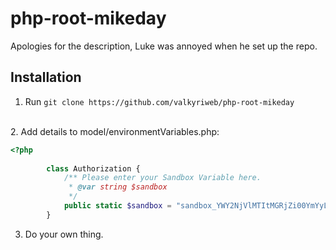 # php-root-mikeday
Apologies for the description, Luke was annoyed when he set up the repo.
<br>

## Installation

1. Run 
`git clone https://github.com/valkyriweb/php-root-mikeday`
<br>
2. Add details to model/environmentVariables.php:

```php
<?php
        
        class Authorization {
            /** Please enter your Sandbox Variable here.
             * @var string $sandbox
             */
            public static $sandbox = "sandbox_YWY2NjVlMTItMGRjZi00YmYyLWE5NDAtYzYzYjZiM.........................";
        }
```
3. Do your own thing.
